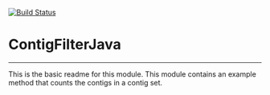 [![Build Status](https://travis-ci.org/rsutormin/ContigFilterJava.svg?branch=master)](https://travis-ci.org/rsutormin/ContigFilterJava)

# ContigFilterJava
---

This is the basic readme for this module. This module contains an example method that counts the contigs in a contig set.